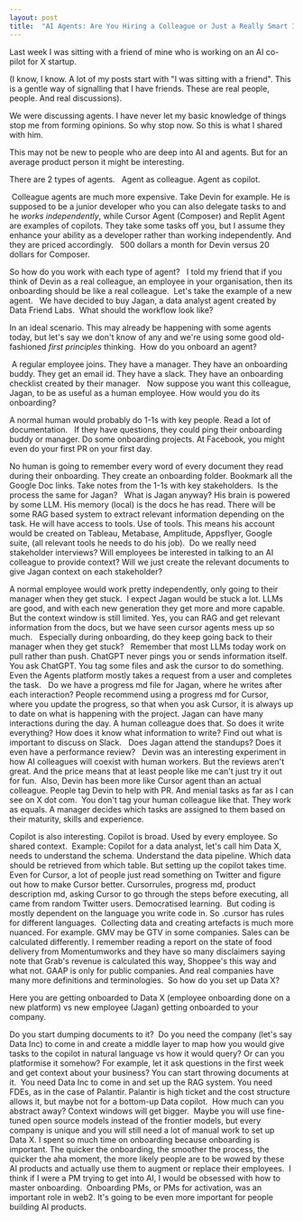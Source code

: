 ```yaml
---
layout: post
title:  "AI Agents: Are You Hiring a Colleague or Just a Really Smart Intern?"
---
```


Last week I was sitting with a friend of mine who is working on an AI co-pilot for X startup.

(I know, I know. A lot of my posts start with "I was sitting with a friend". This is a gentle way of signalling that I have friends. These are real people, people. And real discussions).

We were discussing agents. I have never let my basic knowledge of things stop me from forming opinions. So why stop now. So this is what I shared with him.

This may not be new to people who are deep into AI and agents. But for an average product person it might be interesting.

There are 2 types of agents.   Agent as colleague. Agent as copilot.

 Colleague agents are much more expensive. Take Devin for example. He is supposed to be a junior developer who you can also delegate tasks to and he *works independently*, while Cursor Agent (Composer) and Replit Agent are examples of copilots. They take some tasks off you, but I assume they enhance your ability as a developer rather than working independently. And they are priced accordingly.   500 dollars a month for Devin versus 20 dollars for Composer.

So how do you work with each type of agent?   I told my friend that if you think of Devin as a real colleague, an employee in your organisation, then its onboarding should be like a real colleague.  Let's take the example of a new agent.   We have decided to buy Jagan, a data analyst agent created by Data Friend Labs.  What should the workflow look like?

In an ideal scenario. This may already be happening with some agents today, but let's say we don't know of any and we're using some good old-fashioned *first principles* thinking.  How do you onboard an agent?

 A regular employee joins. They have a manager. They have an onboarding buddy. They get an email id. They have a slack. They have an onboarding checklist created by their manager.   Now suppose you want this colleague, Jagan, to be as useful as a human employee. How would you do its onboarding?

A normal human would probably do 1-1s with key people. Read a lot of documentation.   If they have questions, they could ping their onboarding buddy or manager. Do some onboarding projects. At Facebook, you might even do your first PR on your first day.

No human is going to remember every word of every document they read during their onboarding. They create an onboarding folder. Bookmark all the Google Doc links. Take notes from the 1-1s with key stakeholders.  Is the process the same for Jagan?   What is Jagan anyway? His brain is powered by some LLM. His memory (local) is the docs he has read. There will be some RAG based system to extract relevant information depending on the task. He will have access to tools. Use of tools. This means his account would be created on Tableau, Metabase, Amplitude, Appsflyer, Google suite, (all relevant tools he needs to do his job). 
Do we really need stakeholder interviews? Will employees be interested in talking to an AI colleague to provide context? Will we just create the relevant documents to give Jagan context on each stakeholder?

A normal employee would work pretty independently, only going to their manager when they get stuck.  I expect Jagan would be stuck a lot. LLMs are good, and with each new generation they get more and more capable. But the context window is still limited. Yes, you can RAG and get relevant information from the docs, but we have seen cursor agents mess up so much.   Especially during onboarding, do they keep going back to their manager when they get stuck?   Remember that most LLMs today work on pull rather than push. ChatGPT never pings you or sends information itself. You ask ChatGPT. You tag some files and ask the cursor to do something. Even the Agents platform mostly takes a request from a user and completes the task.   Do we have a progress md file for Jagan, where he writes after each interaction? People recommend using a progress md for Cursor, where you update the progress, so that when you ask Cursor, it is always up to date on what is happening with the project. Jagan can have many interactions during the day. A human colleague does that. So does it write everything? How does it know what information to write? Find out what is important to discuss on Slack.   Does Jagan attend the standups? Does it even have a performance review?   Devin was an interesting experiment in how AI colleagues will coexist with human workers. But the reviews aren't great. And the price means that at least people like me can't just try it out for fun.  Also, Devin has been more like Cursor agent than an actual colleague. People tag Devin to help with PR. And menial tasks as far as I can see on X dot com.  You don't tag your human colleague like that. They work as equals. A manager decides which tasks are assigned to them based on their maturity, skills and experience.

Copilot is also interesting. Copilot is broad. Used by every employee. So shared context.  Example: Copilot for a data analyst, let's call him Data X, needs to understand the schema. Understand the data pipeline. Which data should be retrieved from which table. But setting up the copilot takes time. Even for Cursor, a lot of people just read something on Twitter and figure out how to make Cursor better. Cursorrules, progress md, product description md, asking Cursor to go through the steps before executing, all came from random Twitter users. Democratised learning.  But coding is mostly dependent on the language you write code in. So .cursor has rules for different languages.  Collecting data and creating artefacts is much more nuanced. For example. GMV may be GTV in some companies. Sales can be calculated differently. I remember reading a report on the state of food delivery from Momentumworks and they have so many disclaimers saying note that Grab's revenue is calculated this way, Shoppee's this way and what not. GAAP is only for public companies. And real companies have many more definitions and terminologies.  So how do you set up Data X?

Here you are getting onboarded to Data X (employee onboarding done on a new platform) vs new employee (Jagan) getting onboarded to your company.

Do you start dumping documents to it?   Do you need the company (let's say Data Inc) to come in and create a middle layer to map how you would give tasks to the copilot in natural language vs how it would query? Or can you platformise it somehow? For example, let it ask questions in the first week and get context about your business? You can start throwing documents at it.  You need Data Inc to come in and set up the RAG system. You need FDEs, as in the case of Palantir. Palantir is high ticket and the cost structure allows it, but maybe not for a bottom-up Data copilot.  How much can you abstract away? Context windows will get bigger.  Maybe you will use fine-tuned open source models instead of the frontier models, but every company is unique and you will still need a lot of manual work to set up Data X. I spent so much time on onboarding because onboarding is important. The quicker the onboarding, the smoother the process, the quicker the aha moment, the more likely people are to be wowed by these AI products and actually use them to augment or replace their employees.  I think if I were a PM trying to get into AI, I would be obsessed with how to master onboarding.  Onboarding PMs, or PMs for activation, was an important role in web2. It's going to be even more important for people building AI products.     
